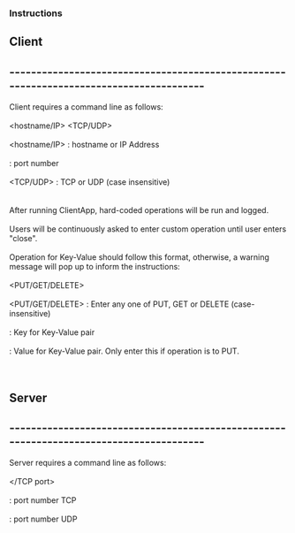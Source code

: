 ### Instructions

## Client
## ---------------------------------------------------------------------------------------
Client requires a command line as follows:
<br>
<br>
<hostname/IP> <port> <TCP/UDP>
<br>
<br>
<hostname/IP> : hostname or IP Address
<br>
<br>
<port> : port number
<br>
<br>
<TCP/UDP> : TCP or UDP (case insensitive)\
<br>
<br>
After running ClientApp, hard-coded operations will be run and logged.
<br>
<br>
Users will be continuously asked to enter custom operation until user enters "close".
<br>
<br>
Operation for Key-Value should follow this format, otherwise, a warning message will pop up to inform the instructions:
<br>
<br>
<PUT/GET/DELETE> <KEY/> <VALUE/>
<br>
<br>
<PUT/GET/DELETE> : Enter any one of  PUT, GET or DELETE (case-insensitive)
<br>
<br>
<KEY/> : Key for Key-Value pair
<br>
<br>
<VALUE/> : Value for Key-Value pair. Only enter this if operation is to PUT.
<br>
<br>
<br>
## Server
## ---------------------------------------------------------------------------------------
Server requires a command line as follows:
<br>
  <br>
</TCP port> <UDP port/>
<br>
  <br>
<TCP port/> : port number TCP
<br>
  <br>
<UDP port/> : port number UDP
